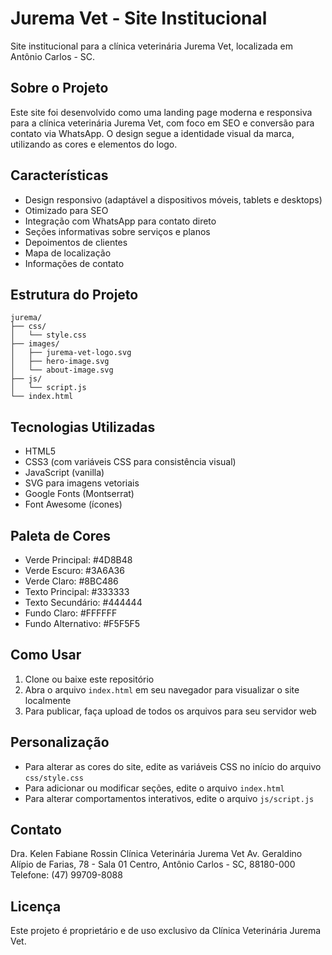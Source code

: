 # Jurema Vet - Site Institucional

Site institucional para a clínica veterinária Jurema Vet, localizada em Antônio Carlos - SC.

## Sobre o Projeto

Este site foi desenvolvido como uma landing page moderna e responsiva para a clínica veterinária Jurema Vet, com foco em SEO e conversão para contato via WhatsApp. O design segue a identidade visual da marca, utilizando as cores e elementos do logo.

## Características

- Design responsivo (adaptável a dispositivos móveis, tablets e desktops)
- Otimizado para SEO
- Integração com WhatsApp para contato direto
- Seções informativas sobre serviços e planos
- Depoimentos de clientes
- Mapa de localização
- Informações de contato

## Estrutura do Projeto

```
jurema/
├── css/
│   └── style.css
├── images/
│   ├── jurema-vet-logo.svg
│   ├── hero-image.svg
│   └── about-image.svg
├── js/
│   └── script.js
└── index.html
```

## Tecnologias Utilizadas

- HTML5
- CSS3 (com variáveis CSS para consistência visual)
- JavaScript (vanilla)
- SVG para imagens vetoriais
- Google Fonts (Montserrat)
- Font Awesome (ícones)

## Paleta de Cores

- Verde Principal: #4D8B48
- Verde Escuro: #3A6A36
- Verde Claro: #8BC486
- Texto Principal: #333333
- Texto Secundário: #444444
- Fundo Claro: #FFFFFF
- Fundo Alternativo: #F5F5F5

## Como Usar

1. Clone ou baixe este repositório
2. Abra o arquivo `index.html` em seu navegador para visualizar o site localmente
3. Para publicar, faça upload de todos os arquivos para seu servidor web

## Personalização

- Para alterar as cores do site, edite as variáveis CSS no início do arquivo `css/style.css`
- Para adicionar ou modificar seções, edite o arquivo `index.html`
- Para alterar comportamentos interativos, edite o arquivo `js/script.js`

## Contato

Dra. Kelen Fabiane Rossin
Clínica Veterinária Jurema Vet
Av. Geraldino Alípio de Farias, 78 - Sala 01
Centro, Antônio Carlos - SC, 88180-000
Telefone: (47) 99709-8088

## Licença

Este projeto é proprietário e de uso exclusivo da Clínica Veterinária Jurema Vet.